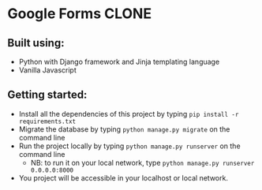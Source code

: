 # Google Forms CLONE

## Built using:

- Python with Django framework and Jinja templating language
- Vanilla Javascript

## Getting started:

- Install all the dependencies of this project by typing `pip install -r requirements.txt`
- Migrate the database by typing `python manage.py migrate` on the command line
- Run the project locally by typing `python manage.py runserver` on the command line
  - NB: to run it on your local network, type `python manage.py runserver 0.0.0.0:8000`
- You project will be accessible in your localhost or local network.

